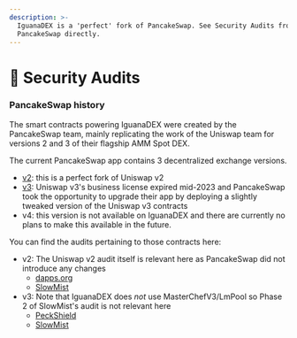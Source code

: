 ```yaml
---
description: >-
  IguanaDEX is a 'perfect' fork of PancakeSwap. See Security Audits from
  PancakeSwap directly.
---
```


# 🔎 Security Audits

### PancakeSwap history

The smart contracts powering IguanaDEX were created by the PancakeSwap team, mainly replicating the work of the Uniswap team for versions 2 and 3 of their flagship AMM Spot DEX.

The current PancakeSwap app contains 3 decentralized exchange versions.

* [v2](https://github.com/pancakeswap/pancake-smart-contracts): this is a perfect fork of Uniswap v2
* [v3](https://github.com/pancakeswap/pancake-v3-contracts): Uniswap v3's business license expired mid-2023 and PancakeSwap took the opportunity to upgrade their app by deploying a slightly tweaked version of the Uniswap v3 contracts
* v4: this version is not available on IguanaDEX and there are currently no plans to make this available in the future.



You can find the audits pertaining to those contracts here:

* v2: The Uniswap v2 audit itself is relevant here as PancakeSwap did not introduce any changes
  * [dapps.org](https://dapp.org.uk/reports/uniswapv2.html)
  * [SlowMist](https://github.com/slowmist/Knowledge-Base/blob/master/open-report/Smart%20Contract%20Security%20Audit%20Report%20%20-%20PancakeSwap.pdf)
* v3: Note that IguanaDEX does _not_ use MasterChefV3/LmPool so Phase 2 of SlowMist's audit is not relevant here
  * [PeckShield](https://github.com/peckshield/publications/blob/master/audit\_reports/PeckShield-Audit-Report-PancakeSwapV3-v1.0.pdf)
  * [SlowMist](https://github.com/slowmist/Knowledge-Base/blob/master/open-report-V2/smart-contract/SlowMist%20Audit%20Report%20-%20PancakeSwap\_v3\_en-us.pdf)
